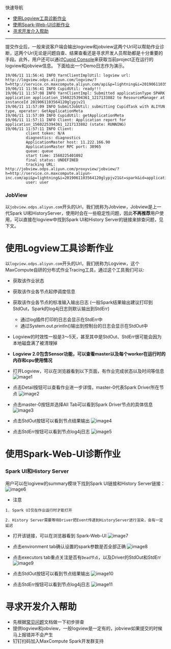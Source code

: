 快速导航
  + [使用Logview工具诊断作业](#1)
  + [使用Spark-Web-UI诊断作业](#2)
  + [寻求开发介入帮助](#3)
------------------

提交作业后，一般来说客户端会输出logview和jobview这两个Url可以帮助作业诊断，这两个Url无论是问题自查、结果查看还是寻求开发人员帮助都是十分重要的手段。此外，用户还可以通过[Cupid Console](https://developer.aliyun.com/article/745038?spm=a2c6h.12873581.0.0.ebaa95b08Drzws&groupCode=maxcompute)来获取当前project正在运行的logview和jobview信息。
下面给出一个Demo日志作为演示。

```
19/06/11 11:56:41 INFO YarnClientImplUtil: logview url: http://logview.odps.aliyun.com/logview/?h=http://service.cn.maxcompute.aliyun.com/api&p=lightning&i=2019061103564120glypjv21&token=dUxYakFMRUFrc25oNjg5TDk1azhRZTlYVldvPSxPRFBTX09CTzpwNF8yNDcwNjM5MjQ1NDg0NDc5NzksMTU2MDQ4NDYwMSx7IlN0YXRlbWVudCI6W3siQWN0aW9uIjpbIm9kcHM6UmVhZCJdLCJFZmZlY3QiOiJBbGxvdyIsIlJlc291cmNlIjpbImFjczpvZHBzOio6cHJvamVjdHMvbGlnaHRuaW5nL2luc3RhbmNlcy8yMDE5MDYxMTAzNTY0MTIwZ2x5cGp2MjEiXX1dLCJWZXJzaW9uIjoiMSJ9
19/06/11 11:56:41 INFO CupidUtil: ready!!!
19/06/11 11:57:08 INFO YarnClientImpl: Submitted applicationType SPARK application application_1560225394361_1217133882 to ResourceManager at instanceId 2019061103564120glypjv21
19/06/11 11:57:09 INFO SubmitJobUtil: submitting CupidTask with ALIYUN type, operator: GetApplicationMeta
19/06/11 11:57:09 INFO CupidUtil: getApplicationMeta
19/06/11 11:57:11 INFO Client: Application report for application_1560225394361_1217133882 (state: RUNNING)
19/06/11 11:57:11 INFO Client: 
         client token: N/A
         diagnostics: diagnostics
         ApplicationMaster host: 11.222.166.90
         ApplicationMaster RPC port: 38965
         queue: queue
         start time: 1560225401092
         final status: UNDEFINED
         tracking URL: http://jobview.odps.aliyun.com/proxyview/jobview/?h=http://service.cn.maxcompute.aliyun-inc.com/api&p=lightning&i=2019061103564120glypjv21&t=spark&id=application_1560225394361_1217133882&metaname=2019061103564120glypjv21&token=MHJISzg3OVlKZWJTZ3VCSllzUEMzVnF5KzNJPSxPRFBTX09CTzpwNF8yNDcwNjM5MjQ1NDg0NDc5NzksMTU2MDQ4NDYzMSx7IlN0YXRlbWVudCI6W3siQWN0aW9uIjpbIm9kcHM6UmVhZCJdLCJFZmZlY3QiOiJBbGxvdyIsIlJlc291cmNlIjpbImFjczpvZHBzOio6cHJvamVjdHMvbGlnaHRuaW5nL2luc3RhbmNlcy8yMDE5MDYxMTAzNTY0MTIwZ2x5cGp2MjEiXX1dLCJWZXJzaW9uIjoiMSJ9
         user: user
```
### JobView
以`jobview.odps.aliyun.com`开头的Url，我们统称为Jobview，Jobview是上一代Spark UI和HistoryServer，使用时会在一些稳定性问题，因此**不再推荐**用户使用，可以直接在logview中找到Spark UI和History Server的链接来排查问题，见下文。

<h1 id="1">使用Logview工具诊断作业</h1>

以`logview.odps.aliyun.com`开头的Url，我们统称为Logview，这个MaxCompute自研的分布式作业Tracing工具，通过这个工具我们可以:

* 获取该作业状态
* 获取该作业各节点起停调度信息
* 获取该作业各节点的标准输入输出日志 (一般Spark结果输出建议打印到StdOut，Spark的log4j日志则默认输出到StdErr)
  + 通过log插件打印的日志会显示在StdErr中
  + 通过System.out.println()输出到控制台的日志会显示在StdOut中
* Logview的时效性一般是3～5天，甚至其中是StdOut、StdErr很可能会因为本地磁盘满了被清理掉

* **Logview 2.0包含Sensor功能，可以查看master以及每个worker在运行时的内存和cpu使用情况**

* 打开Logview，可以在浏览器看到以下页面，有作业完成状态以及时间等信息
![image1](resources/logview-1.jpg)

* 点击Detail按钮可以查看作业进一步详情，master-0代表Spark Driver所在节点
![image2](resources/logview-2.jpg)

* 点击master-0按钮并选择All Tab可以看到Spark Driver节点的具体信息
![image3](resources/logview-3.jpg)

* 点击StdOut按钮可以看到节点结果输出
![image4](resources/logview-4.jpg)

* 点击StdErr按钮可以看到节点log4j日志
![image5](resources/logview-5.jpg)

<h1 id="2">使用Spark-Web-UI诊断作业</h1>

### Spark UI和History Server
用户可以在logivew的summary模块下找到Spark UI链接和History Server链接：
![image6](resources/sparkui.png)

* 注意
```
1. Spark UI仅在作业运行时才能打开

2. History Server需要等待Driver把Event传递到HistoryServer进行渲染，会有一定延迟
```
* 打开该链接，可以在浏览器看到 Spark-Web-UI
![image7](resources/jobview-1.jpg)

* 点击environment tab确认设置的spark参数是否全部正确
![image8](resources/jobview-2.jpg)

* 点击executors tab重点关注是否有`Dead节点`，以及Driver的StdOut和StdErr
![image9](resources/jobview-3.jpg)

* 点击StdOut按钮可以看到节点结果输出
![image10](resources/jobview-4.jpg)

* 点击StdErr按钮可以看到节点log4j日志
![image11](resources/jobview-5.jpg)

<h1 id="3">寻求开发介入帮助</h1>

* 先根据[常见问题](https://github.com/aliyun/MaxCompute-Spark/wiki/06.-Spark%E5%B8%B8%E8%A7%81%E9%97%AE%E9%A2%98)文档做一下初步排查
* 提供logview和jobview，一般logview是一定有的，jobview如果提交的时候马上报错并不会产生
* 钉钉扫码加入MaxCompute Spark开发群支持